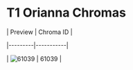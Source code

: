 # T1 Orianna Chromas


| Preview | Chroma ID |

|---------|-----------|

| ![61039](https://raw.communitydragon.org/latest/plugins/rcp-be-lol-game-data/global/default/v1/champion-chroma-images/61/61039.png) | 61039 |